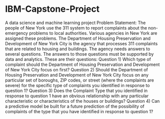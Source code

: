 # IBM-Capstone-Project
A data science and machine learning project Problem Statement: The people of New York use the 311 system to report complaints about the non-emergency problems to local authorities. Various agencies in New York are assigned these problems. The Department of Housing Preservation and Development of New York City is the agency that processes 311 complaints that are related to housing and buildings. The agency needs answers to several questions. The answers to those questions must be supported by data and analytics. These are their questions: Question 1) Which type of complaint should the Department of Housing Preservation and Development of New York City focus on first? Question 2) Should the Department of Housing Preservation and Development of New York City focus on any particular set of boroughs, ZIP codes, or street (where the complaints are severe) for the specific type of complaints you identified in response to question 1? Question 3) Does the Complaint Type that you identified in response to question 1 have an obvious relationship with any particular characteristic or characteristics of the houses or buildings? Question 4) Can a predictive model be built for a future prediction of the possibility of complaints of the type that you have identified in response to question 1?
